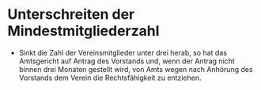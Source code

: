 # Unterschreiten der Mindestmitgliederzahl

- Sinkt die Zahl der Vereinsmitglieder unter drei herab, so hat das Amtsgericht auf Antrag des Vorstands und, wenn der Antrag nicht binnen drei Monaten gestellt wird, von Amts wegen nach Anhörung des Vorstands dem Verein die Rechtsfähigkeit zu entziehen.

